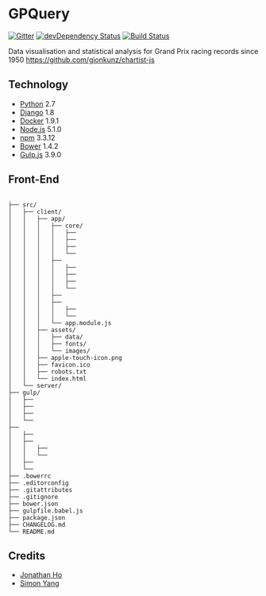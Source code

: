 GPQuery
=======

[![Gitter](https://badges.gitter.im/Join%20Chat.svg)](https://gitter.im/loljoho/GPQuery?utm_source=badge&utm_medium=badge&utm_campaign=pr-badge) 
[![devDependency Status](https://david-dm.org/loljoho/GPQuery.svg)](https://david-dm.org/loljoho/GPQuery.svg#info=devDependencies)
[![Build Status](https://travis-ci.org/loljoho/GPQuery.svg)](https://travis-ci.org/loljoho/GPQuery)

Data visualisation and statistical analysis for Grand Prix racing records since 1950
https://github.com/gionkunz/chartist-js

Technology
----------

 - [Python](//www.python.org) 2.7
 - [Django](//www.djangoproject.com/) 1.8
 - [Docker](//docker.com) 1.9.1
 - [Node.js](//nodejs.org) 5.1.0
 - [npm](//npmjs.com) 3.3.12
 - [Bower](//bower.io) 1.4.2
 - [Gulp.js](//gulpjs.com) 3.9.0


Front-End
---------

```

├── src/
│   ├── client/
│   │   ├── app/
│   │   │   ├── core/
│   │   │   │   ├── 
│   │   │   │   ├── 
│   │   │   │   ├── 
│   │   │   │   └── 
│   │   │   ├── 
│   │   │   │   ├── 
│   │   │   │   ├── 
│   │   │   │   ├── 
│   │   │   │   └── 
│   │   │   ├── 
│   │   │   ├── 
│   │   │   │   ├── 
│   │   │   │   └── 
│   │   │   └── app.module.js
│   │   ├── assets/
│   │   │   ├── data/
│   │   │   ├── fonts/
│   │   │   └── images/
│   │   ├── apple-touch-icon.png
│   │   ├── favicon.ico
│   │   ├── robots.txt
│   │   └── index.html
│   └── server/
├── gulp/
│   ├── 
│   ├── 
│   ├── 
│   └── 
├── 
│   ├── 
│   ├── 
│   │   ├── 
│   │   └── 
│   ├── 
│   └── 
├── .bowerrc
├── .editorconfig
├── .gitattributes
├── .gitignore
├── bower.json
├── gulpfile.babel.js
├── package.json
├── CHANGELOG.md
└── README.md
```



Credits
-------

 - [Jonathan Ho](https://github.com/loljoho)
 - [Simon Yang](https://github.com/simonyangme)
